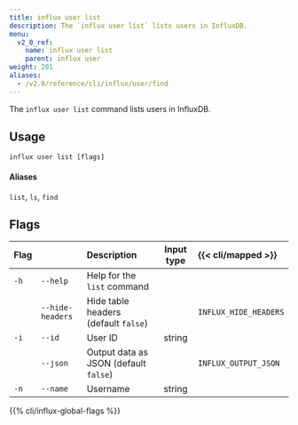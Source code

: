 ```yaml
---
title: influx user list
description: The `influx user list` lists users in InfluxDB.
menu:
  v2_0_ref:
    name: influx user list
    parent: influx user
weight: 201
aliases:
  - /v2.0/reference/cli/influx/user/find
---
```


The `influx user list` command lists users in InfluxDB.

## Usage
```
influx user list [flags]
```

#### Aliases
`list`, `ls`, `find`

## Flags
| Flag |                  | Description                           | Input type  | {{< cli/mapped >}}    |
|:---- |:---              |:-----------                           |:----------: |:------------------    |
| `-h` | `--help`         | Help for the `list` command           |             |                       |
|      | `--hide-headers` | Hide table headers (default `false`)  |             | `INFLUX_HIDE_HEADERS` |
| `-i` | `--id`           | User ID                               | string      |                       |
|      | `--json`         | Output data as JSON (default `false`) |             | `INFLUX_OUTPUT_JSON`  |
| `-n` | `--name`         | Username                              | string      |                       |

{{% cli/influx-global-flags %}}
